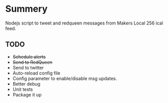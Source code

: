 # Summery
Nodejs script to tweet and redqueen messages from Makers Local 256  ical feed.

## TODO
* ~~Schedule alerts~~
* ~~Send to RedQueen~~
* Send to twitter
* Auto-reload config file
* Config parameter to enable/disable msg updates.
* Better debug
* Unit tests
* Package it up
